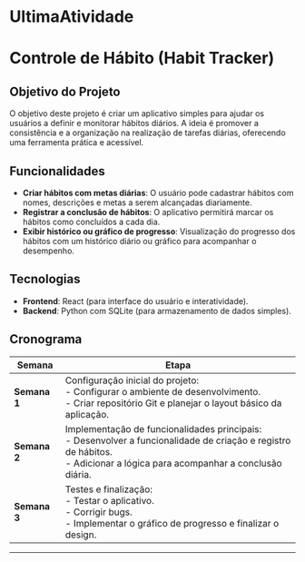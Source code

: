 ﻿# UltimaAtividade
 
# Controle de Hábito (Habit Tracker)

## Objetivo do Projeto
O objetivo deste projeto é criar um aplicativo simples para ajudar os usuários a definir e monitorar hábitos diários. A ideia é promover a consistência e a organização na realização de tarefas diárias, oferecendo uma ferramenta prática e acessível.

## Funcionalidades
- **Criar hábitos com metas diárias**: O usuário pode cadastrar hábitos com nomes, descrições e metas a serem alcançadas diariamente.
- **Registrar a conclusão de hábitos**: O aplicativo permitirá marcar os hábitos como concluídos a cada dia.
- **Exibir histórico ou gráfico de progresso**: Visualização do progresso dos hábitos com um histórico diário ou gráfico para acompanhar o desempenho.

## Tecnologias
- **Frontend**: React (para interface do usuário e interatividade).
- **Backend**: Python com SQLite (para armazenamento de dados simples).

## Cronograma
| Semana        | Etapa                                            |
|---------------|--------------------------------------------------|
| **Semana 1**  | Configuração inicial do projeto: <br> - Configurar o ambiente de desenvolvimento.<br> - Criar repositório Git e planejar o layout básico da aplicação. |
| **Semana 2**  | Implementação de funcionalidades principais: <br> - Desenvolver a funcionalidade de criação e registro de hábitos.<br> - Adicionar a lógica para acompanhar a conclusão diária. |
| **Semana 3**  | Testes e finalização: <br> - Testar o aplicativo.<br> - Corrigir bugs.<br> - Implementar o gráfico de progresso e finalizar o design. |

---


